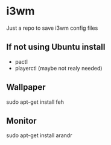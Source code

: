# i3wm
Just a repo to save i3wm config files

## If not using Ubuntu install
- pactl
- playerctl (maybe not realy needed)

## Wallpaper
sudo apt-get install feh

## Monitor
sudo apt-get install arandr
